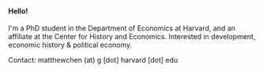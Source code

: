 #### Hello!

I'm a PhD student in the Department of Economics at Harvard, and an affiliate at the Center for History and Economics. Interested in development, economic history & political economy.

Contact: matthewchen (at) g [dot] harvard [dot] edu 
